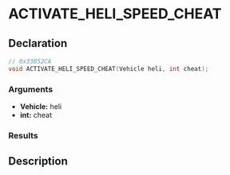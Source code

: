 # ACTIVATE_HELI_SPEED_CHEAT

## Declaration
```cpp
// 0x33B52CA
void ACTIVATE_HELI_SPEED_CHEAT(Vehicle heli, int cheat);
```

### Arguments
- **Vehicle:** heli
- **int:** cheat

### Results

## Description
